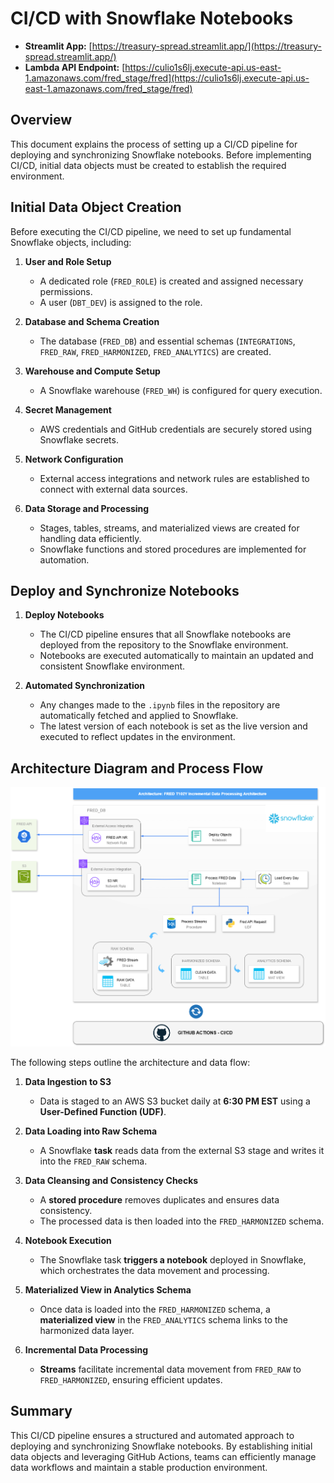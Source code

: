 # CI/CD with Snowflake Notebooks

- **Streamlit App:** [https://treasury-spread.streamlit.app/](https://treasury-spread.streamlit.app/)
- **Lambda API Endpoint:** [https://culio1s6lj.execute-api.us-east-1.amazonaws.com/fred_stage/fred](https://culio1s6lj.execute-api.us-east-1.amazonaws.com/fred_stage/fred)

## Overview

This document explains the process of setting up a CI/CD pipeline for deploying and synchronizing Snowflake notebooks. Before implementing CI/CD, initial data objects must be created to establish the required environment.

## Initial Data Object Creation

Before executing the CI/CD pipeline, we need to set up fundamental Snowflake objects, including:

1. **User and Role Setup**
   - A dedicated role (`FRED_ROLE`) is created and assigned necessary permissions.
   - A user (`DBT_DEV`) is assigned to the role.

2. **Database and Schema Creation**
   - The database (`FRED_DB`) and essential schemas (`INTEGRATIONS`, `FRED_RAW`, `FRED_HARMONIZED`, `FRED_ANALYTICS`) are created.

3. **Warehouse and Compute Setup**
   - A Snowflake warehouse (`FRED_WH`) is configured for query execution.

4. **Secret Management**
   - AWS credentials and GitHub credentials are securely stored using Snowflake secrets.

5. **Network Configuration**
   - External access integrations and network rules are established to connect with external data sources.

6. **Data Storage and Processing**
   - Stages, tables, streams, and materialized views are created for handling data efficiently.
   - Snowflake functions and stored procedures are implemented for automation.

## Deploy and Synchronize Notebooks

1. **Deploy Notebooks**
   - The CI/CD pipeline ensures that all Snowflake notebooks are deployed from the repository to the Snowflake environment.
   - Notebooks are executed automatically to maintain an updated and consistent Snowflake environment.

2. **Automated Synchronization**
   - Any changes made to the `.ipynb` files in the repository are automatically fetched and applied to Snowflake.
   - The latest version of each notebook is set as the live version and executed to reflect updates in the environment.

## Architecture Diagram and Process Flow

![Arch](artifacts/snowflake_fred_architecture.png)

The following steps outline the architecture and data flow:

1. **Data Ingestion to S3**
   - Data is staged to an AWS S3 bucket daily at **6:30 PM EST** using a **User-Defined Function (UDF)**.

2. **Data Loading into Raw Schema**
   - A Snowflake **task** reads data from the external S3 stage and writes it into the `FRED_RAW` schema.

3. **Data Cleansing and Consistency Checks**
   - A **stored procedure** removes duplicates and ensures data consistency.
   - The processed data is then loaded into the `FRED_HARMONIZED` schema.

4. **Notebook Execution**
   - The Snowflake task **triggers a notebook** deployed in Snowflake, which orchestrates the data movement and processing.

5. **Materialized View in Analytics Schema**
   - Once data is loaded into the `FRED_HARMONIZED` schema, a **materialized view** in the `FRED_ANALYTICS` schema links to the harmonized data layer.

6. **Incremental Data Processing**
   - **Streams** facilitate incremental data movement from `FRED_RAW` to `FRED_HARMONIZED`, ensuring efficient updates.

## Summary

This CI/CD pipeline ensures a structured and automated approach to deploying and synchronizing Snowflake notebooks. By establishing initial data objects and leveraging GitHub Actions, teams can efficiently manage data workflows and maintain a stable production environment.

